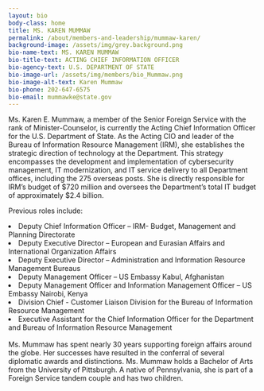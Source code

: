 ```yaml
---
layout: bio
body-class: home
title: MS. KAREN MUMMAW
permalink: /about/members-and-leadership/mummaw-karen/
background-image: /assets/img/grey.background.png
bio-name-text: MS. KAREN MUMMAW
bio-title-text: ACTING CHIEF INFORMATION OFFICER
bio-agency-text: U.S. DEPARTMENT OF STATE
bio-image-url: /assets/img/members/bio_Mummaw.png
bio-image-alt-text: Karen Mummaw
bio-phone: 202-647-6575
bio-email: mummawke@state.gov
---
```

Ms. Karen E. Mummaw, a member of the Senior Foreign Service with the rank of Minister-Counselor, is currently the Acting Chief Information Officer for the U.S. Department of State.  As the Acting CIO and leader of the Bureau of Information Resource Management (IRM), she establishes the strategic direction of technology at the Department.  This strategy encompasses the development and implementation of cybersecurity management, IT modernization, and IT service delivery to all Department offices, including the 275 overseas posts.  She is directly responsible for IRM’s budget of $720 million and oversees the Department’s total IT budget of approximately $2.4 billion.

Previous roles include:
<li>Deputy Chief Information Officer – IRM- Budget, Management and Planning Directorate</li>
<li>Deputy Executive Director – European and Eurasian Affairs and International Organization Affairs</li>
<li>Deputy Executive Director – Administration and Information Resource Management Bureaus</li>
<li>Deputy Management Officer – US Embassy Kabul, Afghanistan</li>
<li>Deputy Management Officer and Information Management Officer – US Embassy Nairobi, Kenya</li>
<li>Division Chief - Customer Liaison Division for the Bureau of Information Resource Management</li>
<li>Executive Assistant for the Chief Information Officer for the Department and Bureau of Information Resource Management</li>
<br/>
Ms. Mummaw has spent nearly 30 years supporting foreign affairs around the globe.  Her successes have resulted in the conferral of several diplomatic awards and distinctions.  Ms. Mummaw holds a Bachelor of Arts from the University of Pittsburgh.  A native of Pennsylvania, she is part of a Foreign Service tandem couple and has two children.
